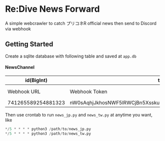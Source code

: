 # Re:Dive News Forward

A simple webcrawler to catch プリコネR official news then send to Discord via webhook

## Getting Started

Create a sqlite database with following table and saved at `app.db`

#### NewsChannel
| id(BigInt) | token(Str) | tw(Bool) | jp(Bool) | custom(Bool) |
|-|-|-|-|-|
| Webhook URL | Webhook Token | TW server | JP server | Use default avatar or not |
| 741265589254881323 | nW0sAqhjJkhosNWF5lRWCjBn5Xssku6QNhAK068tjsyVXx8r7EriGlmb_8X8XsBYyEvw | 1 | 1 | 0 |

Then use crontab to run `news_jp.py` and `news_tw.py` at anytime you want, like

``` py
*/5 * * * * python3 /path/to/news_jp.py
*/5 * * * * python3 /path/to/news_tw.py
```
